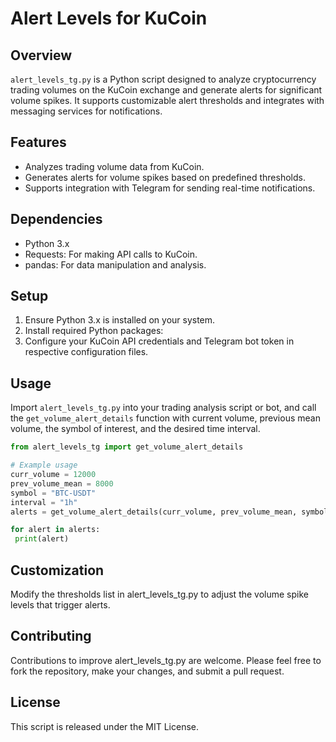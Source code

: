 # Alert Levels for KuCoin

## Overview
`alert_levels_tg.py` is a Python script designed to analyze cryptocurrency trading volumes on the KuCoin exchange and generate alerts for significant volume spikes. It supports customizable alert thresholds and integrates with messaging services for notifications.

## Features
- Analyzes trading volume data from KuCoin.
- Generates alerts for volume spikes based on predefined thresholds.
- Supports integration with Telegram for sending real-time notifications.

## Dependencies
- Python 3.x
- Requests: For making API calls to KuCoin.
- pandas: For data manipulation and analysis.

## Setup
1. Ensure Python 3.x is installed on your system.
2. Install required Python packages:
3. Configure your KuCoin API credentials and Telegram bot token in respective configuration files.

## Usage
Import `alert_levels_tg.py` into your trading analysis script or bot, and call the `get_volume_alert_details` function with current volume, previous mean volume, the symbol of interest, and the desired time interval.

```python
from alert_levels_tg import get_volume_alert_details

# Example usage
curr_volume = 12000
prev_volume_mean = 8000
symbol = "BTC-USDT"
interval = "1h"
alerts = get_volume_alert_details(curr_volume, prev_volume_mean, symbol, interval)

for alert in alerts:
 print(alert)
```

## Customization
Modify the thresholds list in alert_levels_tg.py to adjust the volume spike levels that trigger alerts.

## Contributing
Contributions to improve alert_levels_tg.py are welcome. Please feel free to fork the repository, make your changes, and submit a pull request.

## License
This script is released under the MIT License. 

